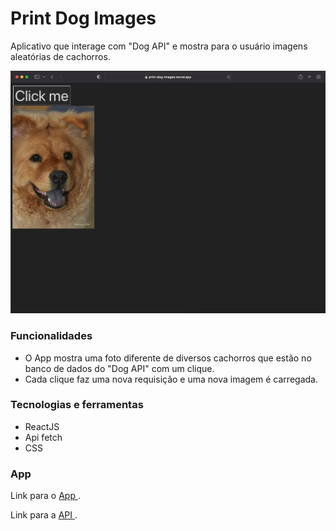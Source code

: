 # Print Dog Images
Aplicativo que interage com "Dog API" e mostra para o usuário imagens aleatórias de cachorros.

<img src="./print-dog-images.png" />

### Funcionalidades
<ul>
  <li> O App mostra uma foto diferente de diversos cachorros que estão no banco de dados do "Dog API" com um clique. </ li>
  <li> Cada clique faz uma nova requisição e uma nova imagem é carregada. </ li>
</ul>




### Tecnologias e ferramentas
<ul>
  <li> ReactJS </ li>
  <li> Api fetch </ li>
  <li> CSS </ li>
</ul>

### App 
Link para o <a href="https://print-dog-images.vercel.app/"> App </a>.

Link para a <a href="https://dog.ceo/dog-api/"> API </a>.

